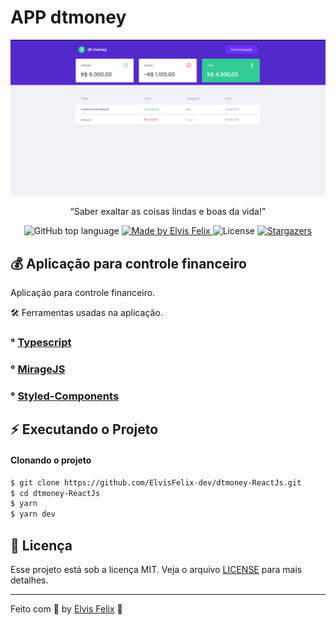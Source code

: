 # APP dtmoney

<img alt="screen" src="./scren.png" />

<p align="center">“Saber exaltar as coisas lindas e boas da vida!"</blockquote>

<p align="center">
  <img alt="GitHub top language" src="https://img.shields.io/github/languages/top/ElvisFelix-dev/ReactJs?style=flat">

  <a href="https://rocketseat.com.br">
    <img alt="Made by Elvis Felix" src="https://img.shields.io/badge/made%20by-Elvis%20Felix-orange">
  </a>

  <img alt="License" src="https://img.shields.io/badge/license-MIT-%2304D361">

  <a href="https://github.com/rocketseat-education/ignite-template-database-queries/stargazers">
    <img alt="Stargazers" src="https://img.shields.io/github/stars/rocketseat-education/ignite-template-database-queries?style=social">
  </a>
</p>


## 💰 Aplicação para controle financeiro


Aplicação para controle financeiro.

🛠 Ferramentas usadas na aplicação.

### ° [Typescript](https://github.com/microsoft/TypeScript)
### ° [MirageJS](https://github.com/miragejs)
### ° [Styled-Components](https://github.com/styled-components)


## :zap: Executando o Projeto
#### Clonando o projeto


```sh
$ git clone https://github.com/ElvisFelix-dev/dtmoney-ReactJs.git
$ cd dtmoney-ReactJs
$ yarn
$ yarn dev
```

## :memo: Licença

Esse projeto está sob a licença MIT. Veja o arquivo [LICENSE](https://github.com/git/git-scm.com/blob/master/MIT-LICENSE.txt) para mais detalhes.

---

Feito com 💜 by <a href="https://www.linkedin.com/in/elvis-felix/">Elvis Felix</a> :wave:
